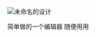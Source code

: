 ![未命名的设计](https://github.com/user-attachments/assets/6a46d401-8124-462d-b204-9de18519a7f8)

简单做的一个编辑器
随便用用
